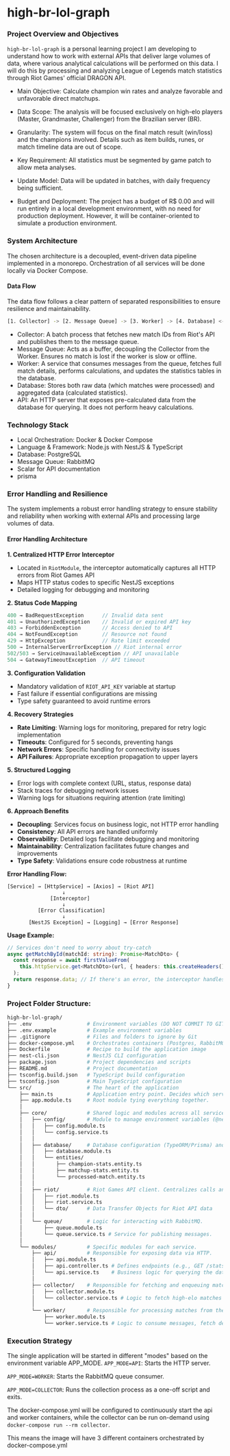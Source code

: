 # high-br-lol-graph

### Project Overview and Objectives

`high-br-lol-graph` is a personal learning project I am developing to understand how to work with external APIs that deliver large volumes of data, where various analytical calculations will be performed on this data. I will do this by processing and analyzing League of Legends match statistics through Riot Games' official DRAGON API.

- Main Objective: Calculate champion win rates and analyze favorable and unfavorable direct matchups.

- Data Scope: The analysis will be focused exclusively on high-elo players (Master, Grandmaster, Challenger) from the Brazilian server (BR).

- Granularity: The system will focus on the final match result (win/loss) and the champions involved. Details such as item builds, runes, or match timeline data are out of scope.

- Key Requirement: All statistics must be segmented by game patch to allow meta analyses.

- Update Model: Data will be updated in batches, with daily frequency being sufficient.

- Budget and Deployment: The project has a budget of R$ 0.00 and will run entirely in a local development environment, with no need for production deployment. However, it will be container-oriented to simulate a production environment.

### System Architecture

The chosen architecture is a decoupled, event-driven data pipeline implemented in a monorepo. Orchestration of all services will be done locally via Docker Compose.

#### Data Flow

The data flow follows a clear pattern of separated responsibilities to ensure resilience and maintainability.

```bash
[1. Collector] -> [2. Message Queue] -> [3. Worker] -> [4. Database] <- [5. API]
```

- Collector: A batch process that fetches new match IDs from Riot's API and publishes them to the message queue.
- Message Queue: Acts as a buffer, decoupling the Collector from the Worker. Ensures no match is lost if the worker is slow or offline.
- Worker: A service that consumes messages from the queue, fetches full match details, performs calculations, and updates the statistics tables in the database.
- Database: Stores both raw data (which matches were processed) and aggregated data (calculated statistics).
- API: An HTTP server that exposes pre-calculated data from the database for querying. It does not perform heavy calculations.

### Technology Stack

- Local Orchestration: Docker & Docker Compose
- Language & Framework: Node.js with NestJS & TypeScript
- Database: PostgreSQL
- Message Queue: RabbitMQ
- Scalar for API documentation
- prisma

### Error Handling and Resilience

The system implements a robust error handling strategy to ensure stability and reliability when working with external APIs and processing large volumes of data.

#### Error Handling Architecture

**1. Centralized HTTP Error Interceptor**

- Located in `RiotModule`, the interceptor automatically captures all HTTP errors from Riot Games API
- Maps HTTP status codes to specific NestJS exceptions
- Detailed logging for debugging and monitoring

**2. Status Code Mapping**

```typescript
400 → BadRequestException      // Invalid data sent
401 → UnauthorizedException    // Invalid or expired API key
403 → ForbiddenException       // Access denied to API
404 → NotFoundException        // Resource not found
429 → HttpException            // Rate limit exceeded
500 → InternalServerErrorException // Riot internal error
502/503 → ServiceUnavailableException // API unavailable
504 → GatewayTimeoutException  // API timeout
```

**3. Configuration Validation**

- Mandatory validation of `RIOT_API_KEY` variable at startup
- Fast failure if essential configurations are missing
- Type safety guaranteed to avoid runtime errors

**4. Recovery Strategies**

- **Rate Limiting**: Warning logs for monitoring, prepared for retry logic implementation
- **Timeouts**: Configured for 5 seconds, preventing hangs
- **Network Errors**: Specific handling for connectivity issues
- **API Failures**: Appropriate exception propagation to upper layers

**5. Structured Logging**

- Error logs with complete context (URL, status, response data)
- Stack traces for debugging network issues
- Warning logs for situations requiring attention (rate limiting)

**6. Approach Benefits**

- **Decoupling**: Services focus on business logic, not HTTP error handling
- **Consistency**: All API errors are handled uniformly
- **Observability**: Detailed logs facilitate debugging and monitoring
- **Maintainability**: Centralization facilitates future changes and improvements
- **Type Safety**: Validations ensure code robustness at runtime

**Error Handling Flow:**

```
[Service] → [HttpService] → [Axios] → [Riot API]
                  ↓
              [Interceptor]
                  ↓
          [Error Classification]
                  ↓
       [NestJS Exception] → [Logging] → [Error Response]
```

**Usage Example:**

```typescript
// Services don't need to worry about try-catch
async getMatchById(matchId: string): Promise<MatchDto> {
  const response = await firstValueFrom(
    this.httpService.get<MatchDto>(url, { headers: this.createHeaders() })
  );
  return response.data; // If there's an error, the interceptor handles it automatically
}
```

### Project Folder Structure:

```bash
high-br-lol-graph/
├── .env                  # Environment variables (DO NOT COMMIT TO GIT)
├── .env.example          # Example environment variables
├── .gitignore            # Files and folders to ignore by Git
├── docker-compose.yml    # Orchestrates containers (Postgres, RabbitMQ, App)
├── Dockerfile            # Recipe to build the application image
├── nest-cli.json         # NestJS CLI configuration
├── package.json          # Project dependencies and scripts
├── README.md             # Project documentation
├── tsconfig.build.json   # TypeScript build configuration
├── tsconfig.json         # Main TypeScript configuration
└── src/                  # The heart of the application
    ├── main.ts           # Application entry point. Decides which service to start.
    ├── app.module.ts     # Root module tying everything together.
    │
    ├── core/             # Shared logic and modules across all services.
    │   ├── config/       # Module to manage environment variables (@nestjs/config)
    │   │   ├── config.module.ts
    │   │   └── config.service.ts
    │   │
    │   ├── database/     # Database configuration (TypeORM/Prisma) and entities.
    │   │   ├── database.module.ts
    │   │   └── entities/
    │   │       ├── champion-stats.entity.ts
    │   │       ├── matchup-stats.entity.ts
    │   │       └── processed-match.entity.ts
    │   │
    │   ├── riot/         # Riot Games API client. Centralizes calls and rate limiting.
    │   │   ├── riot.module.ts
    │   │   ├── riot.service.ts
    │   │   └── dto/      # Data Transfer Objects for Riot API data
    │   │
    │   └── queue/        # Logic for interacting with RabbitMQ.
    │       ├── queue.module.ts
    │       └── queue.service.ts # Service for publishing messages.
    │
    └── modules/          # Specific modules for each service.
        ├── api/          # Responsible for exposing data via HTTP.
        │   ├── api.module.ts
        │   ├── api.controller.ts # Defines endpoints (e.g., GET /stats/champions/:id)
        │   └── api.service.ts    # Business logic for querying the database.
        │
        ├── collector/    # Responsible for fetching and enqueuing matches.
        │   ├── collector.module.ts
        │   └── collector.service.ts # Logic to fetch high-elo matches and publish to the queue.
        │
        └── worker/       # Responsible for processing matches from the queue.
            ├── worker.module.ts
            └── worker.service.ts # Logic to consume messages, fetch details, and save to the database.
```

### Execution Strategy

The single application will be started in different "modes" based on the environment variable APP_MODE.
`APP_MODE=API`: Starts the HTTP server.

`APP_MODE=WORKER`: Starts the RabbitMQ queue consumer.

`APP_MODE=COLLECTOR`: Runs the collection process as a one-off script and exits.

The docker-compose.yml will be configured to continuously start the api and worker containers, while the collector can be run on-demand using `docker-compose run --rm collector`.

This means the image will have 3 different containers orchestrated by docker-compose.yml
